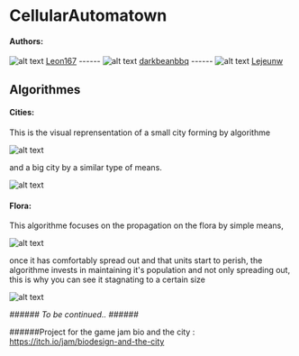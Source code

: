 # CellularAutomatown
#### Authors:
![alt text](https://avatars2.githubusercontent.com/u/2514652?v=3&s=40 "icon") [Leon167](https://github.com/leon196) ------ ![alt text](https://avatars0.githubusercontent.com/u/2822148?v=3&s=40 "icon") [darkbeanbbq](https://github.com/darkbeanbbq) ------ ![alt text](https://avatars2.githubusercontent.com/u/12818663?v=3&s=40 "icon")  [Lejeunw](https://github.com/lejeunw)

## Algorithmes
#### Cities:
This is the visual reprensentation of a small city forming by algorithme

![alt text](https://cdn.discordapp.com/attachments/148910712981422080/195679740705767425/city_algo_v2_smaller_slower.gif "Small city Algorithme")


and a big city by a similar type of means.


![alt text](https://cdn.discordapp.com/attachments/148910712981422080/195679209669001217/city_algo_v1.gif "Big city Algorithme (ie: Paris)")


#### Flora:
This algorithme focuses on the propagation on the flora by simple means,


![alt text](https://cdn.discordapp.com/attachments/148910712981422080/195679875590258690/algo1-start_long.gif "Flora growth (occupy space)")


once it has comfortably spread out and that units start to perish, the algorithme invests in maintaining it's population and not only spreading out, this is why you can see it stagnating to a certain size


![alt text](https://cdn.discordapp.com/attachments/148910712981422080/195694597735841793/Algo1-fullstagnant.gif "Flora maintain survive")



_######   To be continued..   ######_

######Project for the game jam bio and the city : https://itch.io/jam/biodesign-and-the-city
